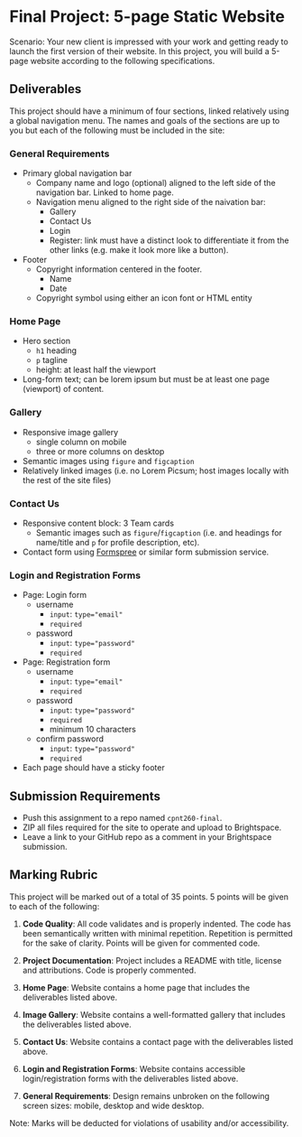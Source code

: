 # Final Project: 5-page Static Website
Scenario: Your new client is impressed with your work and getting ready to launch the first version of their website. In this project, you will build a 5-page website according to the following specifications.

## Deliverables
This project should have a minimum of four sections, linked relatively using a global navigation menu. The names and goals of the sections are up to you but each of the following must be included in the site:

### General Requirements
- Primary global navigation bar
  - Company name and logo (optional) aligned to the left side of the navigation bar. Linked to home page.
  - Navigation menu aligned to the right side of the naivation bar:
    - Gallery
    - Contact Us
    - Login
    - Register: link must have a distinct look to differentiate it from the other links (e.g. make it look more like a button).
- Footer
  - Copyright information centered in the footer.
    - Name
    - Date
  - Copyright symbol using either an icon font or HTML entity

### Home Page
- Hero section
  - `h1` heading
  - `p` tagline
  - height: at least half the viewport
- Long-form text; can be lorem ipsum but must be at least one page (viewport) of content.

### Gallery
- Responsive image gallery
  - single column on mobile
  - three or more columns on desktop
- Semantic images using `figure` and `figcaption` 
- Relatively linked images (i.e. no Lorem Picsum; host images locally with the rest of the site files)

### Contact Us
- Responsive content block: 3 Team cards
  - Semantic images such as `figure`/`figcaption` (i.e. and headings for name/title and `p` for profile description, etc).
- Contact form using [Formspree](https://formspree.io/) or similar form submission service.

### Login and Registration Forms
- Page: Login form
  - username
    - `input`: `type="email"`
    - `required`
  - password
    - `input`: `type="password"`
    - `required`
- Page: Registration form
  - username
    - `input`: `type="email"`
    - `required`
  - password
    - `input`: `type="password"`
    - `required`
    - minimum 10 characters
  - confirm password
    - `input`: `type="password"`
    - `required`
- Each page should have a sticky footer

## Submission Requirements
- Push this assignment to a repo named `cpnt260-final`.
- ZIP all files required for the site to operate and upload to Brightspace. 
- Leave a link to your GitHub repo as a comment in your Brightspace submission.

## Marking Rubric
This project will be marked out of a total of 35 points. 5 points will be given to each of the following:

1. **Code Quality**: All code validates and is properly indented. The code has been semantically written with minimal repetition. Repetition is permitted for the sake of clarity. Points will be given for commented code.

2. **Project Documentation**: Project includes a README with title, license and attributions. Code is properly commented.

3. **Home Page**: Website contains a home page that includes the deliverables listed above.

4. **Image Gallery**: Website contains a well-formatted gallery that includes the deliverables listed above.

5. **Contact Us**: Website contains a contact page with the deliverables listed above.

6. **Login and Registration Forms**: Website contains accessible login/registration forms with the deliverables listed above.

7. **General Requirements**: Design remains unbroken on the following screen sizes: mobile, desktop and wide desktop.

Note: Marks will be deducted for violations of usability and/or accessibility.